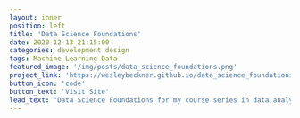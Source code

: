```yaml
---
layout: inner
position: left
title: 'Data Science Foundations'
date: 2020-12-13 21:15:00
categories: development design
tags: Machine Learning Data
featured_image: '/img/posts/data_science_foundations.png'
project_link: 'https://wesleybeckner.github.io/data_science_foundations/about'
button_icon: 'code'
button_text: 'Visit Site'
lead_text: "Data Science Foundations for my course series in data analytics at the UW-GIX"
---
```

